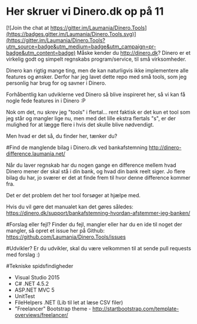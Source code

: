 # Her skruer vi Dinero.dk op på 11

[![Join the chat at https://gitter.im/Laumania/Dinero.Tools](https://badges.gitter.im/Laumania/Dinero.Tools.svg)](https://gitter.im/Laumania/Dinero.Tools?utm_source=badge&utm_medium=badge&utm_campaign=pr-badge&utm_content=badge)
Måske kender du http://dinero.dk?
Dinero er et virkelig godt og simpelt regnskabs program/service, til små virksomheder.

Dinero kan rigtig mange ting, men de kan naturligvis ikke implementere alle features og ønsker. Derfor har jeg lavet dette repo med små tools, som jeg personlig har brug for og savner i Dinero. 

Forhåbentlig kan udviklerne ved Dinero så blive inspireret her, så vi kan få nogle fede features in i Dinero :P

Nok om det, nu skrev jeg "tools" i flertal... rent faktisk er det kun et tool som jeg står og mangler lige nu, men med det lille ekstra flertals "s", er der mulighed for at lægge flere i hvis det skulle blive nødvendigt.

Men hvad er det så, du finder her, tænker du?

#Find de manglende bilag i Dinero.dk ved bankafstemning
http://dinero-difference.laumania.net/

Når du laver regnskab har du nogen gange en difference mellem hvad Dinero mener der skal stå i din bank, og hvad din bank reelt siger. Jo flere bilag du har, jo sværer er det at finde frem til hvor denne difference kommer fra.

Det er det problem det her tool forsøger at hjælpe med.

Hvis du vil gøre det manualet kan det gøres således:
https://dinero.dk/support/bankafstemning-hvordan-afstemmer-jeg-banken/

#Forslag eller fejl?
Finder du fejl, mangler eller har du en ide til noget der mangler, så opret et issue her på Github:
https://github.com/Laumania/Dinero.Tools/issues

#Udvikler?
Er du udvikler, skal du være velkommen til at sende pull requests med forslag :)

#Tekniske spidsfindigheder
- Visual Studio 2015
- C# .NET 4.5.2
- ASP.NET MVC 5
- UnitTest
- FileHelpers .NET (Lib til let at læse CSV filer)
- "Freelancer" Bootstrap theme - http://startbootstrap.com/template-overviews/freelancer/
